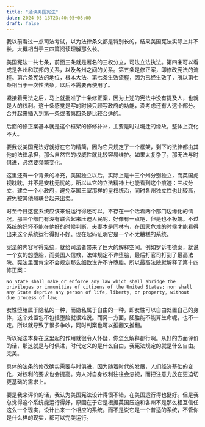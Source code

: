 ```yaml
---
title: "通读美国宪法"
date: 2024-05-13T23:40:05+08:00
draft: false
---
```


我以前看过一点司法考试，以为法律条文都是特别长的，结果美国宪法实际上并不长。大概相当于三四篇阅读理解那么长。

美国宪法一共七条，前面三条就是著名的三权分立，司法立法执法。第四条可以看成是各州和联邦的关系，以及各州之间的关系。第五条是修正案，即修改宪法的流程。第六条宪法的地位，根本大法。第七条生效流程，因为已经生效了，所以第七条相当于一次性法条，以后不需要再使用了。

紧接着宪法之后，马上就批准了十条修正案，因为上述的宪法中没有提及人，也就是人的权利。这十条感觉是写的时候只顾写政府的功能，没考虑还有人这个部分。合并起来插入到第一条或者第四条是比较合适的。

后面的修正案基本就是这个框架的修修补补，主要是时过境迁的缘故，整体上变化不大。

要我说美国宪法好就好在它的精简，因为它只规定了一个框架，剩下的法律都由其他的法律承担，那么自然它的权威性就比较容易维护。如果太复杂了，那无法与时俱进，必然要频繁变化。

这里还有一个背景的补充，美国独立以后，实际上是十三个州分别独立，而英国虎视眈眈，并不是安枕无忧的。所以从它的立法精神上也能看到这个痕迹：三权分立，建立一个小政府，避免英国王室那样的皇权统治，同时各州独立性也比较高，避免被其他州联合起来出卖。

时至今日这套系统应该来说运行得还可以，不存在一个活着两个部门边缘化的情况。那三个部门有没有联合起来压迫人民呢，好像有一点吧，但是也不极端。不过系统的好坏不能在他好的时候判断，夫妻本是同林鸟，在国家危难的时候才能看得出来这个系统运行得好不好。现在起码证明它是一个不太糟糕的系统。

宪法的内容写得笼统，就给司法者带来了巨大的解释空间。例如罗诉韦德案，就说一个女的想堕胎，而美国人信教，法律规定不许堕胎，最后打官司打到了最高法院。宪法里面肯定不会规定那么细致说许不许堕胎。所以最高法院就解释了第十四修正案：

`
No State shall make or enforce any law which shall abridge the privileges or immunities of citizens of the United States; nor shall any State deprive any person of life, liberty, or property, without due process of law; 
`

女性堕胎属于隐私的一种，而隐私属于自由的一种。即女性可以自由处置自己的身体，这个处置包不包括堕胎就很难说。而另一方面，胚胎能不能算生命呢，也不一定。所以就导致了很多争吵，同时判案也可以推翻又推翻。

所以宪法本身在这里起的作用就很令人怀疑，你怎么解释都行啊。从好的方面评价的话，那这就是与时俱进，时代定义的是什么自由，我宪法规定的就是什么自由。完美。

具体的法条的修改确实需要与时俱进，因为随着时代的发展，人们经济基础的变化，对权利的要求也会提高。穷人对自身权利往往会忽视，而把注意力放在更迫切更基础的需求上。

要是我来评价的话，我认为美国宪法设计得很不错，在美国运行得也挺好。但是我总觉得这个系统能运行得好，原因在于它是根据英国压迫和各州不是那么相互信任这么一个现实，设计出来一个相应的系统。而不是说它是一个普适的系统，不管你是什么样的现实，都可以完美运行。
